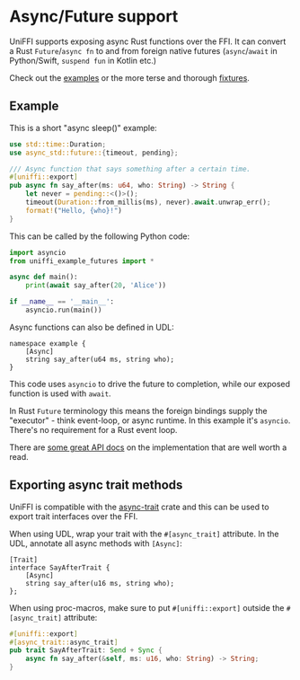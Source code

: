 # Async/Future support

UniFFI supports exposing async Rust functions over the FFI. It can convert a Rust `Future`/`async fn` to and from foreign native futures (`async`/`await` in Python/Swift, `suspend fun` in Kotlin etc.)

Check out the [examples](https://github.com/mozilla/uniffi-rs/tree/main/examples/futures) or the more terse and thorough [fixtures](https://github.com/mozilla/uniffi-rs/tree/main/fixtures/futures).

## Example

This is a short "async sleep()" example:
```Rust
use std::time::Duration;
use async_std::future::{timeout, pending};

/// Async function that says something after a certain time.
#[uniffi::export]
pub async fn say_after(ms: u64, who: String) -> String {
    let never = pending::<()>();
    timeout(Duration::from_millis(ms), never).await.unwrap_err();
    format!("Hello, {who}!")
}
```

This can be called by the following Python code:
```python
import asyncio
from uniffi_example_futures import *

async def main():
    print(await say_after(20, 'Alice'))

if __name__ == '__main__':
    asyncio.run(main())
```

Async functions can also be defined in UDL:
```idl
namespace example {
    [Async]
    string say_after(u64 ms, string who);
}
```

This code uses `asyncio` to drive the future to completion, while our exposed function is used with `await`.

In Rust `Future` terminology this means the foreign bindings supply the "executor" - think event-loop, or async runtime. In this example it's `asyncio`. There's no requirement for a Rust event loop.

There are [some great API docs](https://docs.rs/uniffi_core/latest/uniffi_core/ffi/rustfuture/index.html) on the implementation that are well worth a read.

## Exporting async trait methods

UniFFI is compatible with the [async-trait](https://crates.io/crates/async-trait) crate and this can
be used to export trait interfaces over the FFI.

When using UDL, wrap your trait with the `#[async_trait]` attribute.  In the UDL, annotate all async
methods with `[Async]`:

```idl
[Trait]
interface SayAfterTrait {
    [Async]
    string say_after(u16 ms, string who);
};
```

When using proc-macros, make sure to put `#[uniffi::export]` outside the `#[async_trait]` attribute:

```rust
#[uniffi::export]
#[async_trait::async_trait]
pub trait SayAfterTrait: Send + Sync {
    async fn say_after(&self, ms: u16, who: String) -> String;
}
```
